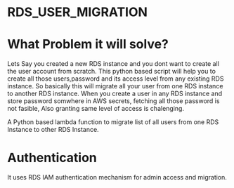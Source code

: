 # RDS_USER_MIGRATION

# What Problem it will solve?
Lets Say you created a new RDS instance and you dont want to create all the user account from scratch.
This python based script will help you to create all those users,password and its access level from any existing RDS instance.
So basically this will migrate all your user from one RDS instance to another RDS instance.
When you create a user in any RDS instance and store password somwhere in AWS secrets, fetching all those password is not fasible, Also granting same level of access is chalenging.

A Python based lambda function to migrate list of all users from one RDS Instance to other RDS Instance.

# Authentication 
It uses RDS IAM authentication mechanism for admin access and migration.
